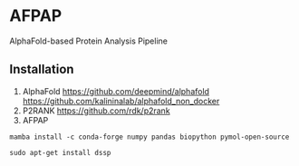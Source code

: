 # AFPAP
AlphaFold-based Protein Analysis Pipeline

## Installation
1. AlphaFold
    https://github.com/deepmind/alphafold
    https://github.com/kalininalab/alphafold_non_docker
2. P2RANK
    https://github.com/rdk/p2rank
3. AFPAP
```
mamba install -c conda-forge numpy pandas biopython pymol-open-source

sudo apt-get install dssp
```